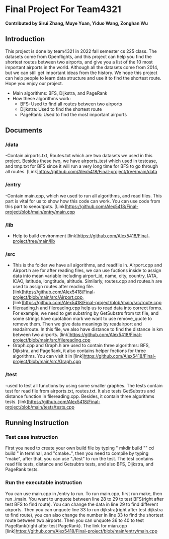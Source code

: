 # Final Project For Team4321
**Contributed by Sirui Zhang, Muye Yuan, Yiduo Wang, Zonghan Wu** 
## Introduction
This project is done by team4321 in 2022 fall semester cs 225 class. The datasets come from Openflights, and this project can help you find the shortest routes between two airports, and give you a list of the 10 most important airports in the world. Although all the datasets come from 2014, but we can still get important ideas from the history. We hope this project can help people to learn data structure and use it to find the shortest route. Hope you enjoy our project.
- Main algorithms: BFS, Dijkstra, and PageRank
- How these algorithms work:
  - BFS: Used to find all routes between two airports
  - Dijkstra: Used to find the shortest route
  - PageRank: Used to find the most important airports
## Documents
### /data
  -Contain airports.txt, Routes.txt which are two datasets we used in this project. Besides these two, we have airports_test which used in testcase, and tmp.txt for BFS since it will run a very long time for BFS to go through all routes. [Link]https://github.com/Alex5418/Final-project/tree/main/data
### /entry
  -Contain main.cpp, which we used to run all algorithms, and read files. This part is vital for us to show how this code can work. You can use code from this part to seeoutputs. [Link]https://github.com/Alex5418/Final-project/blob/main/entry/main.cpp
### /lib
 - Help to build environment [link]https://github.com/Alex5418/Final-project/tree/main/lib
### /src
  - This is the folder we have all algorithms, and readfile in. Airport.cpp and Airport.h are for after reading files, we can use fuctions inside to assign data into mean variable including airport_id, name, city, country, IATA, ICAO, latitude, longtitude, altitude. Similarly, routes.cpp and routes.h are used to assign routes after reading file. [link]https://github.com/Alex5418/Final-project/blob/main/src/Airport.cpp, [link]https://github.com/Alex5418/Final-project/blob/main/src/route.cpp
  - filereading.h and filereading.cpp help us to read data into correct forms. For example, we need to get substring by GetSubstrs from txt file, and some strings have quotation mark we want to use remove_quote to remove them. Then we give data meanings by readairport and readairroute. In this file, we also have distance to find the distance in km between two airports. [link]https://github.com/Alex5418/Final-project/blob/main/src/filereading.cpp
  - Graph.cpp and Graph.h are used to contain three algorithms: BFS, Dijkstra, and PageRank, it also contains helper fnctions for three algorithms. You can visit it in [link]https://github.com/Alex5418/Final-project/blob/main/src/Graph.cpp
### /test
 -used to test all functions by using some smaller graphes. The tests contain test for read file from airports.txt, routes.txt. It also tests GetSubstrs and distance function in filereading.cpp. Besides, it contain three algorithms tests. [link]https://github.com/Alex5418/Final-project/blob/main/tests/tests.cpp

## Running Instruction
### Test case instruction
First you need to create your own build file by typing " mkdir build "" cd build " in terminal, and "cmake..", then you need to compile by typing "make", after that, you can use "./test" to run the test. The test contains read file tests, distance and Getsubtrs tests, and also BFS, Dijkstra, and PageRank tests.
### Run the executable instruction
You can use main.cpp in /entry to run. To run main.cpp, first run make, then run ./main. You want to unquote between line 28 to 29 to test BFS(right after test BFS to find route). You can change the data in line 29 to find different airports. Then you can unquote line 33 to run dijkstra(right after test dijkstra to find route), you can also change the number in line 33 to find the shortest route between two airports. Then you can unquote 36 to 40 to test PageRank(right after test PageRank). The link for mian.cpp [link]https://github.com/Alex5418/Final-project/blob/main/entry/main.cpp

